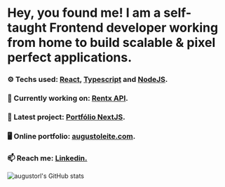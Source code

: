

# Hey, you found me! I am a self-taught Frontend developer working from home to build scalable & pixel perfect applications.

### ⚙ Techs used: <a href="https://pt-br.reactjs.org/"> React,</a> <a href="https://www.typescriptlang.org/"> Typescript</a> and  <a href="https://nodejs.org/en/"> NodeJS</a>.


### 🌱 Currently working on: [Rentx API](https://github.com/augustorl/Ignite-CarAPI).



### 🔭 Latest project: [Portfólio NextJS](https://github.com/augustorl/portfolio-nextjs).


### 🖥 Online portfolio: [augustoleite.com](https://augustoleite.com).


### 📫 Reach me: <a href="https://linkedin.com/in/augustorl"> Linkedin.</a> 


![augustorl's GitHub stats](https://github-readme-stats.vercel.app/api?username=augustorl&show_icons=true&theme=dracula)
<!--
**augustorl/augustorl** is a ✨ _special_ ✨ repository because its `README.md` (this file) appears on your GitHub profile.

Here are some ideas to get you started:

- 🔭 I’m currently working on ...
- 🌱 I’m currently learning ...
- 👯 I’m looking to collaborate on ...
- 🤔 I’m looking for help with ...
- 💬 Ask me about ...
- 📫 How to reach me: ...
- 😄 Pronouns: ...
- ⚡ Fun fact: ...
-->

